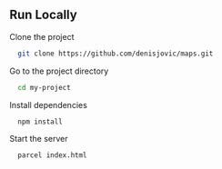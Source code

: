 ## Run Locally

Clone the project

```bash
  git clone https://github.com/denisjovic/maps.git
```

Go to the project directory

```bash
  cd my-project
```

Install dependencies

```bash
  npm install
```

Start the server

```bash
  parcel index.html
```
